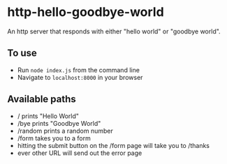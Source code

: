 # http-hello-goodbye-world

An http server that responds with either "hello world" or "goodbye world".

## To use
- Run `node index.js` from the command line
- Navigate to `localhost:8000` in your browser

## Available paths
  - / prints "Hello World"
  - /bye prints "Goodbye World"
  - /random prints a random number
  - /form takes you to a form
  - hitting the submit button on the /form page will take you to /thanks
  - ever other URL will send out the error page
